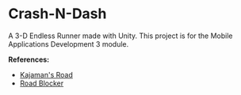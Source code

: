 # Crash-N-Dash
A 3-D Endless Runner made with Unity. This project is for the Mobile Applications Development 3 module.

**References:**
* [Kajaman's Road](https://assetstore.unity.com/packages/3d/environments/roadways/kajaman-s-roads-free-52628)
* [Road Blocker](https://assetstore.unity.com/packages/3d/props/exterior/road-blocker-663)
